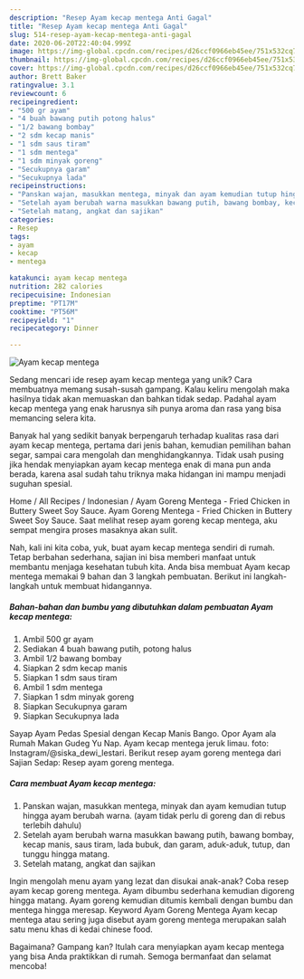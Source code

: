 ```yaml
---
description: "Resep Ayam kecap mentega Anti Gagal"
title: "Resep Ayam kecap mentega Anti Gagal"
slug: 514-resep-ayam-kecap-mentega-anti-gagal
date: 2020-06-20T22:40:04.999Z
image: https://img-global.cpcdn.com/recipes/d26ccf0966eb45ee/751x532cq70/ayam-kecap-mentega-foto-resep-utama.jpg
thumbnail: https://img-global.cpcdn.com/recipes/d26ccf0966eb45ee/751x532cq70/ayam-kecap-mentega-foto-resep-utama.jpg
cover: https://img-global.cpcdn.com/recipes/d26ccf0966eb45ee/751x532cq70/ayam-kecap-mentega-foto-resep-utama.jpg
author: Brett Baker
ratingvalue: 3.1
reviewcount: 6
recipeingredient:
- "500 gr ayam"
- "4 buah bawang putih potong halus"
- "1/2 bawang bombay"
- "2 sdm kecap manis"
- "1 sdm saus tiram"
- "1 sdm mentega"
- "1 sdm minyak goreng"
- "Secukupnya garam"
- "Secukupnya lada"
recipeinstructions:
- "Panskan wajan, masukkan mentega, minyak dan ayam kemudian tutup hingga ayam berubah warna. (ayam tidak perlu di goreng dan di rebus terlebih dahulu)"
- "Setelah ayam berubah warna masukkan bawang putih, bawang bombay, kecap manis, saus tiram, lada bubuk, dan garam, aduk-aduk, tutup, dan tunggu hingga matang."
- "Setelah matang, angkat dan sajikan"
categories:
- Resep
tags:
- ayam
- kecap
- mentega

katakunci: ayam kecap mentega 
nutrition: 282 calories
recipecuisine: Indonesian
preptime: "PT17M"
cooktime: "PT56M"
recipeyield: "1"
recipecategory: Dinner

---
```



![Ayam kecap mentega](https://img-global.cpcdn.com/recipes/d26ccf0966eb45ee/751x532cq70/ayam-kecap-mentega-foto-resep-utama.jpg)

Sedang mencari ide resep ayam kecap mentega yang unik? Cara membuatnya memang susah-susah gampang. Kalau keliru mengolah maka hasilnya tidak akan memuaskan dan bahkan tidak sedap. Padahal ayam kecap mentega yang enak harusnya sih punya aroma dan rasa yang bisa memancing selera kita.

Banyak hal yang sedikit banyak berpengaruh terhadap kualitas rasa dari ayam kecap mentega, pertama dari jenis bahan, kemudian pemilihan bahan segar, sampai cara mengolah dan menghidangkannya. Tidak usah pusing jika hendak menyiapkan ayam kecap mentega enak di mana pun anda berada, karena asal sudah tahu triknya maka hidangan ini mampu menjadi suguhan spesial.

Home / All Recipes / Indonesian / Ayam Goreng Mentega - Fried Chicken in Buttery Sweet Soy Sauce. Ayam Goreng Mentega - Fried Chicken in Buttery Sweet Soy Sauce. Saat melihat resep ayam goreng kecap mentega, aku sempat mengira proses masaknya akan sulit.


Nah, kali ini kita coba, yuk, buat ayam kecap mentega sendiri di rumah. Tetap berbahan sederhana, sajian ini bisa memberi manfaat untuk membantu menjaga kesehatan tubuh kita. Anda bisa membuat Ayam kecap mentega memakai 9 bahan dan 3 langkah pembuatan. Berikut ini langkah-langkah untuk membuat hidangannya.

<!--inarticleads1-->

##### Bahan-bahan dan bumbu yang dibutuhkan dalam pembuatan Ayam kecap mentega:

1. Ambil 500 gr ayam
1. Sediakan 4 buah bawang putih, potong halus
1. Ambil 1/2 bawang bombay
1. Siapkan 2 sdm kecap manis
1. Siapkan 1 sdm saus tiram
1. Ambil 1 sdm mentega
1. Siapkan 1 sdm minyak goreng
1. Siapkan Secukupnya garam
1. Siapkan Secukupnya lada


Sayap Ayam Pedas Spesial dengan Kecap Manis Bango. Opor Ayam ala Rumah Makan Gudeg Yu Nap. Ayam kecap mentega jeruk limau. foto: Instagram/@siska_dewi_lestari. Berikut resep ayam goreng mentega dari Sajian Sedap: Resep ayam goreng mentega. 

<!--inarticleads2-->

##### Cara membuat Ayam kecap mentega:

1. Panskan wajan, masukkan mentega, minyak dan ayam kemudian tutup hingga ayam berubah warna. (ayam tidak perlu di goreng dan di rebus terlebih dahulu)
1. Setelah ayam berubah warna masukkan bawang putih, bawang bombay, kecap manis, saus tiram, lada bubuk, dan garam, aduk-aduk, tutup, dan tunggu hingga matang.
1. Setelah matang, angkat dan sajikan


Ingin mengolah menu ayam yang lezat dan disukai anak-anak? Coba resep ayam kecap goreng mentega. Ayam dibumbu sederhana kemudian digoreng hingga matang. Ayam goreng kemudian ditumis kembali dengan bumbu dan mentega hingga meresap. Keyword Ayam Goreng Mentega Ayam kecap mentega atau sering juga disebut ayam goreng mentega merupakan salah satu menu khas di kedai chinese food. 

Bagaimana? Gampang kan? Itulah cara menyiapkan ayam kecap mentega yang bisa Anda praktikkan di rumah. Semoga bermanfaat dan selamat mencoba!
